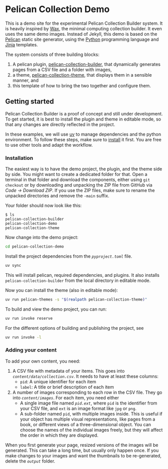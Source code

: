 # Pelican Collection Demo

This is a demo site for the experimental Pelican Collection Builder system. It is heavily inspired by [Wax](https://minicomp.github.io/wax/), the minimal computing collection builder. It even uses the same demo images. Instead of Jekyll, this demo is based on the [Pelican](https://getpelican.com/) static site generator, using the [Python](https://www.python.org/) programming language and [Jinja](https://jinja.palletsprojects.com/) templates.

 The system consists of three building blocks:

1. A pelican plugin, [pelican-collection-builder](https://github.com/frederik-elwert/pelican-collection-builder), that dynamically generates pages from a CSV file and a folder with images,
2. a theme, [pelican-collection-theme](https://github.com/frederik-elwert/pelican-collection-theme), that displays them in a sensible manner, and
3. this template of how to bring the two together and configure them.


## Getting started

Pelican Collection Builder is a proof of concept and still under development. To get started, it is best to install the plugin and theme in editable mode, so that any changes are directly reflected in the project.

In these examples, we will use [uv](https://docs.astral.sh/uv/) to manage dependencies and the python environment. To follow these steps, make sure to [install](https://docs.astral.sh/uv/getting-started/installation/) it first. You are free to use other tools and adapt the workflow.

### Installation

The easiest way is to have the demo project, the plugin, and the theme side by side. You might want to create a dedicated folder for that. Open a terminal in that folder and download the components, either using `git checkout` or by downloading and unpacking the ZIP file from GitHub via _Code → Download ZIP_. If you use the ZIP files, make sure to rename the unpacked directories and remove the `-main` suffix.

Your folder should now look like this:

```
$ ls
pelican-collection-builder
pelican-collection-demo
pelican-collection-theme
```

Now change into the demo project:

```bash
cd pelican-collection-demo
```

Install the project dependencies from the _`pyproject.toml`_ file.

```bash
uv sync
```

This will install pelican, required dependencies, and plugins. It also installs `pelican-collection-builder` from the local directory in editable mode.

Now you can install the theme (also in editable mode):

```bash
uv run pelican-themes -s "$(realpath pelican-collection-theme)"
```

To build and view the demo project, you can run:

```bash
uv run invoke reserve
```

For the different options of building and publishing the project, see

```bash
uv run invoke -l
```

### Adding your content

To add your own content, you need:

1. A CSV file with metadata of your items. This goes into _`content/data/collection.csv`_. It needs to have at least these columns:
    - `pid`: A unique identifier for each item
    - `label`: A title or brief description of each item
2. A number of images corresponding to each row in the CSV file. They go into _`content/images`_. For each item, you need either
    - A single image file named _`pid.ext`_, where `pid` is the identifier from your CSV file, and `ext` is an image format like `jpg` or `png`.
    - A sub-folder named `pid`, with multiple images inside. This is useful if your object has multiple visual representations, like pages from a book, or different views of a three-dimensional object. You can choose the names of the individual images freely, but they will affect the order in which they are displayed.

When you first generate your page, resized versions of the images will be generated. This can take a long time, but usually only happen once. If you make changes to your images and want the thumbnails to be re-generated, delete the _`output`_ folder.
